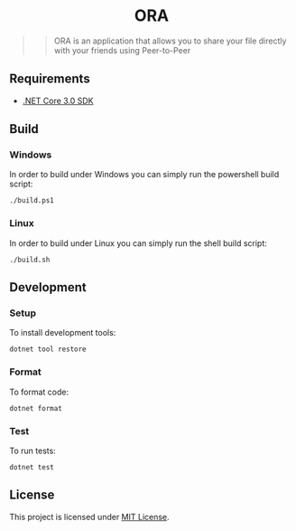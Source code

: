 <h1 align="center">
    ORA
</h1>

>> ORA is an application that allows you to share your file directly with your
friends using Peer-to-Peer

## Requirements
- [.NET Core 3.0 SDK](https://dotnet.microsoft.com/download/dotnet/3.0)

## Build
### Windows
In order to build under Windows you can simply run the powershell build script:
```
./build.ps1
```

### Linux
In order to build under Linux you can simply run the shell build script:
```
./build.sh
```

## Development
### Setup
To install development tools:
```
dotnet tool restore
```

### Format
To format code:
```
dotnet format
```

### Test
To run tests:
```
dotnet test
```

## License
This project is licensed under [MIT License](https://github.com/crab-wave/ora/blob/master/LICENSE).

